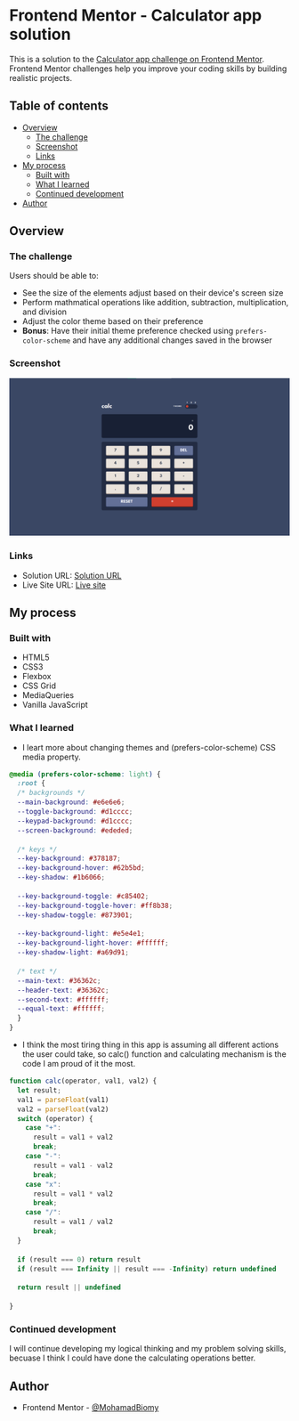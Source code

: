 # Frontend Mentor - Calculator app solution

This is a solution to the [Calculator app challenge on Frontend Mentor](https://www.frontendmentor.io/challenges/calculator-app-9lteq5N29). Frontend Mentor challenges help you improve your coding skills by building realistic projects. 

## Table of contents

- [Overview](#overview)
  - [The challenge](#the-challenge)
  - [Screenshot](#screenshot)
  - [Links](#links)
- [My process](#my-process)
  - [Built with](#built-with)
  - [What I learned](#what-i-learned)
  - [Continued development](#continued-development)
- [Author](#author)


## Overview

### The challenge

Users should be able to:

- See the size of the elements adjust based on their device's screen size
- Perform mathmatical operations like addition, subtraction, multiplication, and division
- Adjust the color theme based on their preference
- **Bonus**: Have their initial theme preference checked using `prefers-color-scheme` and have any additional changes saved in the browser

### Screenshot

![](./screenshot.png)


### Links

- Solution URL: [Solution URL](https://your-solution-url.com)
- Live Site URL: [Live site](https://mohamadbiomy.github.io/calculator-app)

## My process

### Built with

- HTML5
- CSS3
- Flexbox
- CSS Grid
- MediaQueries
- Vanilla JavaScript


### What I learned


- I leart more about changing themes and (prefers-color-scheme) CSS media property.

```css
@media (prefers-color-scheme: light) {
  :root {
  /* backgrounds */
  --main-background: #e6e6e6;
  --toggle-background: #d1cccc;
  --keypad-background: #d1cccc;
  --screen-background: #ededed;
  
  /* keys */
  --key-background: #378187;
  --key-background-hover: #62b5bd;
  --key-shadow: #1b6066;
  
  --key-background-toggle: #c85402;
  --key-background-toggle-hover: #ff8b38;
  --key-shadow-toggle: #873901;
  
  --key-background-light: #e5e4e1;
  --key-background-light-hover: #ffffff;
  --key-shadow-light: #a69d91;
  
  /* text */
  --main-text: #36362c;
  --header-text: #36362c;
  --second-text: #ffffff;
  --equal-text: #ffffff;
  }
}
```

- I think the most tiring thing in this app is assuming all different actions the user could take, so calc() function and 
calculating mechanism is the code I am proud of it the most.

```js
function calc(operator, val1, val2) {
  let result;
  val1 = parseFloat(val1)
  val2 = parseFloat(val2)
  switch (operator) {
    case "+":
      result = val1 + val2
      break;
    case "-":
      result = val1 - val2
      break;
    case "x":
      result = val1 * val2
      break;
    case "/": 
      result = val1 / val2
      break;
  }

  if (result === 0) return result
  if (result === Infinity || result === -Infinity) return undefined

  return result || undefined

}
```


### Continued development

I will continue developing my logical thinking and my problem solving skills, 
becuase I think I could have done the calculating operations better.



## Author

- Frontend Mentor - [@MohamadBiomy](https://www.frontendmentor.io/profile/MohamadBiomy)


